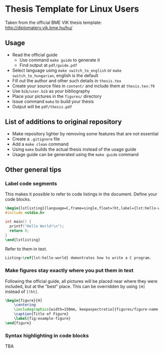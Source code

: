 # Thesis Template for Linux Users

Taken from the official BME VIK thesis template: http://diplomaterv.vik.bme.hu/hu/

## Usage

- Read the official guide
  - Use command `make guide` to generate it
  - Find output at `pdf/guide.pdf`
- Select language using `make switch_to_english` or `make switch_to_hungarian`, english is the default
- Fill out the author and other such details in `thesis.tex`
- Create your source files in `content/` and include them at `thesis.tex:79`
- Use `bib/user.bib` as your bibliography
- Place your pictures in the `figures/` directory
- Issue command `make` to build your thesis
- Output will be `pdf/thesis.pdf`

## List of additions to original repository

- Make repository lighter by removing some features that are not essential
- Create a `.gitignore` file
- Add a `make clean` command
- Using `make` builds the actual thesis instead of the usage guide
- Usage guide can be generated using the `make guide` command

## Other general tips

### Label code segments

This makes it possible to refer to code listings in the document. Define your code blocks.

```latex
\begin{lstlisting}[language=C,frame=single,float=!ht,label={lst:hello-world},caption={Title of Listing}]
#include <stdio.h>

int main() {
  printf("Hello World!\n");
  return 0;
}
\end{lstlisting}
```

Refer to them in text.

```latex
Listing~\ref{lst:hello-world} demontrates how to write a C program.
```

### Make figures stay exactly where you put them in text

Following the official guide, all pictures will be placed near where they were included, but at the "best" place. This can be overridden by using `[H]` instead of `[!ht]`.

```latex
\begin{figure}[H]
    \centering
    \includegraphics[width=150mm, keepaspectratio]{figures/figure-name.png}
    \caption{Title of Figure}
    \label{fig:example-figure}
\end{figure}
```

### Syntax highlighting in code blocks

TBA
